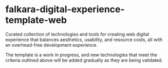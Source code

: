# falkara-digital-experience-template-web

Curated collection of technologies and tools for creating web digital experience that balances aesthetics, usability, and resource costs, all with an overhead-free development experience.

The template is a work in progress, and new technologies that meet the criteria outlined above will be added gradually as they are being validated.
